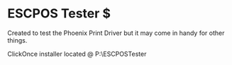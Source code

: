 # ESCPOS Tester $

Created to test the Phoenix Print Driver but it may come in handy for other things.

ClickOnce installer located @ P:\ESCPOSTester